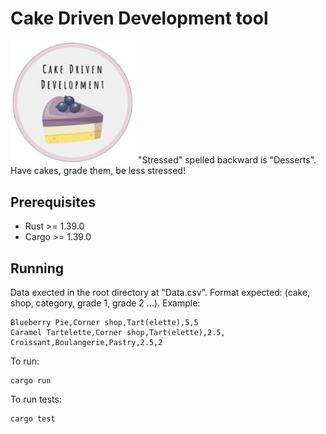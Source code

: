 # Cake Driven Development tool
<img src="/images/logo.png" width="200" /> 
"Stressed" spelled backward is "Desserts". Have cakes, grade them, be less stressed!

## Prerequisites
* Rust >= 1.39.0
* Cargo >= 1.39.0

## Running
Data exected in the root directory at "Data.csv".
Format expected: (cake, shop, category, grade 1, grade 2 ...). Example: 
```
Blueberry Pie,Corner shop,Tart(elette),5,5
Caramel Tartelette,Corner shop,Tart(elette),2.5,
Croissant,Boulangerie,Pastry,2.5,2
```

To run: 
```
cargo run
```

To run tests:
```
cargo test
```
